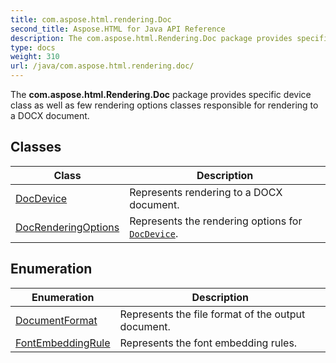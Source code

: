 ```yaml
---
title: com.aspose.html.rendering.Doc
second_title: Aspose.HTML for Java API Reference
description: The com.aspose.html.Rendering.Doc package provides specific device class as well as few rendering options classes responsible for rendering to a DOCX document
type: docs
weight: 310
url: /java/com.aspose.html.rendering.doc/
---
```

The **com.aspose.html.Rendering.Doc** package provides specific device class as well as few rendering options classes responsible for rendering to a DOCX document.

## Classes

| Class | Description |
| --- | --- |
| [DocDevice](./docdevice/) | Represents rendering to a DOCX document. |
| [DocRenderingOptions](./docrenderingoptions/) | Represents the rendering options for [`DocDevice`](../com.aspose.html.rendering.doc/docdevice/). |
## Enumeration

| Enumeration | Description |
| --- | --- |
| [DocumentFormat](./documentformat/) | Represents the file format of the output document. |
| [FontEmbeddingRule](./fontembeddingrule/) | Represents the font embedding rules. |
